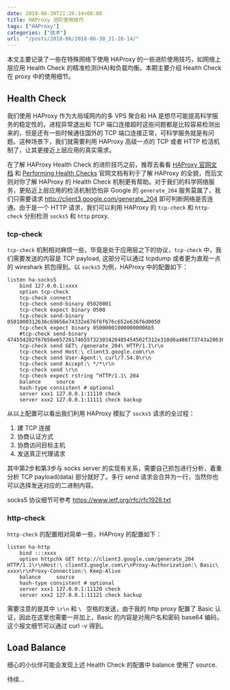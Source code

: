 ```yaml
---
date: 2018-06-30T21:26:14+08:00
title: HAProxy 进阶使用技巧
tags: ["HAProxy"]
categories: ["技术"]
url:  "/posts/2018-06/2018-06-30_21-26-14/"
---
```


本文主要记录了一些在特殊网络下使用 HAProxy 的一些进阶使用技巧，如网络上层应用 Health Check 的精准检测(HA)和负载均衡。本期主要介绍 Health Check 在 proxy 中的使用细节。

## Health Check

我们使用 HAProxy 作为大局域网内的多 VPS 聚合和 HA 是想尽可能提高科学服务的稳定性的，进程异常退出和 TCP 端口连接超时这些问题都是比较容易检测出来的，但是还有一些时候通往国外的 TCP 端口连接正常，可科学服务就是有问题。这种场景下，我们就需要利用 HAProxy 高级一点的 TCP 或者 HTTP 检活机制了，让其更接近上层应用的真实需求。 

在了解 HAProxy Health Check 的进阶技巧之前，推荐去看看 [HAProxy 官网文档](http://cbonte.github.io/haproxy-dconv/) 和 [Performing Health Checks](https://www.haproxy.com/documentation/aloha/7-0/traffic-management/lb-layer7/health-checks/) 官网文档有利于了解 HAProxy 的全貌，而后文则对你了解 HAProxy 的 Health Check 机制更有帮助。对于我们的科学网络服务，更贴近上层应用的检活机制恐怕非 Google 的 `generate_204` 服务莫属了，我们只需要请求 <http://client3.google.com/generate_204> 即可判断网络是否连通。由于是一个 HTTP 请求，我们可以利用 HAProxy 的 `tcp-check` 和 `http-check` 分别检测 `socks5` 和 `http` proxy.

### tcp-check

`tcp-check` 机制相对麻烦一些，毕竟是处于应用层之下的协议，`tcp-check` 中，我们需要发送的内容是 TCP payload, 这部分可以通过 tcpdump 或者更为直观一点的 wireshark 抓包得到。以 `socks5` 为例，HAProxy 中的配置如下：

```
listen ha-socks5
    bind 127.0.0.1:xxxx
    option tcp-check
    tcp-check connect
    tcp-check send-binary 05020001
    tcp-check expect binary 0500
    tcp-check send-binary 0501000312636c69656e74332e676f6f676c652e636f6d0050
    tcp-check expect binary 050000010000000006b5
    #tcp-check send-binary 474554202f67656e65726174655f32303420485454502f312e310d0a486f73743a20636c69656e74332e676f6f676c652e636f6d0d0a557365722d4167656e743a206375726c2f372e35342e300d0a4163636570743a202a2f2a0d0a0d0a
    tcp-check send GET\ /generate_204\ HTTP/1.1\r\n
    tcp-check send Host:\ client3.google.com\r\n
    tcp-check send User-Agent:\ curl/7.54.0\r\n
    tcp-check send Accept:\ */*\r\n
    tcp-check send \r\n
    tcp-check expect rstring ^HTTP/1.1\ 204
    balance     source
    hash-type consistent # optional
    server xxx1 127.0.0.1:11110 check
    server xxx2 127.0.0.1:11111 check backup
```

从以上配置可以看出我们利用 HAProxy 模拟了 `socks5` 请求的全过程：

1. 建 TCP 连接
2. 协商认证方式
3. 协商访问目标主机
4. 发送真正代理请求

其中第2步和第3步与 socks server 的实现有关系，需要自己抓包进行分析，着重分析 TCP payload(data) 部分就好了。多行 send 请求会合并为一行，当然你也可以选择发送对应的二进制内容。

socks5 协议细节可参考 <https://www.ietf.org/rfc/rfc1928.txt>

### http-check

`http-check` 的配置相对简单一些，HAProxy 的配置如下：

```
listen ha-http
    bind :::xxxx
    option httpchk GET http://client3.google.com/generate_204 HTTP/1.1\r\nHost:\ client3.google.com\r\nProxy-Authorization:\ Basic\ xxxx\r\nProxy-Connection:\ Keep-Alive
    balance     source
    hash-type consistent # optional
    server xxx1 127.0.0.1:11120 check
    server xxx2 127.0.0.1:11121 check backup
```

需要注意的是其中 `\r\n` 和 `\ ` 空格的发送，由于我的 http proxy 配置了 Basic 认证，因此在这里也需要一并加上，Basic 的内容是对用户名和密码 base64 编码，这个报文细节可以通过 curl -v 得到。

## Load Balance

细心的小伙伴可能会发现上述 Health Check 的配置中 balance 使用了 source.

待续...
